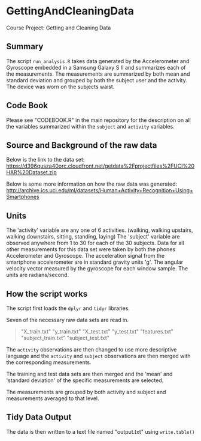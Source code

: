 # GettingAndCleaningData
Course Project: Getting and Cleaning Data

## Summary
The script `run_analysis.R` takes data generated by the Accelerometer and Gyroscope embedded in a Samsung Galaxy S II and summarizes each of the measurements.  The measurements are summarized by both mean and standard deviation and grouped by both the subject user and the activity.  The device was worn on the subjects waist.

## Code Book
Please see "CODEBOOK.R" in the main repository for the description on all the variables summarized within the `subject` and `activity` variables.

## Source and Background of the raw data
Below is the link to the data set:
https://d396qusza40orc.cloudfront.net/getdata%2Fprojectfiles%2FUCI%20HAR%20Dataset.zip

Below is some more information on how the raw data was generated:
http://archive.ics.uci.edu/ml/datasets/Human+Activity+Recognition+Using+Smartphones

## Units
The 'activity' variable are any one of 6 activities. (walking, walking upstairs, walking downstairs, sitting, standing, laying)
The 'subject' variable are observed anywhere from 1 to 30 for each of the 30 subjects.
Data for all other measurements for this data set were taken by both the phones Accelerometer and Gyroscope.
The acceleration signal from the smartphone accelerometer are in standard gravity units 'g'.
The angular velocity vector measured by the gyroscope for each window sample. The units are radians/second.

## How the script works
The script first loads the `dplyr` and `tidyr` libraries.

Seven of the necessary raw data sets are read in.
>"X_train.txt"
>"y_train.txt"
>"X_test.txt"
>"y_test.txt"
>"features.txt"
>"subject_train.txt"
>"subject_test.txt"

The `activity` observations are then changed to use more descriptive language and the `activity` and `subject` observations are then merged with the corresponding measurements.

The training and test data sets are then merged and the 'mean' and 'standard deviation' of the specific measurements are selected.

The measurements are grouped by both activity and subject and measurements averaged to that level.

## Tidy Data Output
The data is then written to a text file named "output.txt" using `write.table()`
